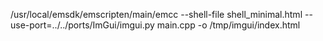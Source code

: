 /usr/local/emsdk/emscripten/main/emcc --shell-file shell_minimal.html --use-port=../../ports/ImGui/imgui.py main.cpp -o /tmp/imgui/index.html
